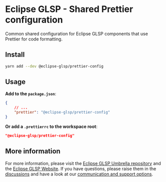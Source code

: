 # Eclipse GLSP - Shared Prettier configuration

Common shared configuration for Eclipse GLSP components that use Prettier for code formatting.

## Install

```bash
yarn add --dev @eclipse-glsp/prettier-config
```

## Usage

**Add to the `package.json`**:

```json
{
    // ...
    "prettier": "@eclipse-glsp/prettier-config"
}
```

**Or add a `.prettierrc` to the workspace root**:

```json
"@eclipse-glsp/prettier-config"
```

## More information

For more information, please visit the [Eclipse GLSP Umbrella repository](https://github.com/eclipse-glsp/glsp) and the [Eclipse GLSP Website](https://www.eclipse.org/glsp/).
If you have questions, please raise them in the [discussions](https://github.com/eclipse-glsp/glsp/discussions) and have a look at our [communication and support options](https://www.eclipse.org/glsp/contact/).
